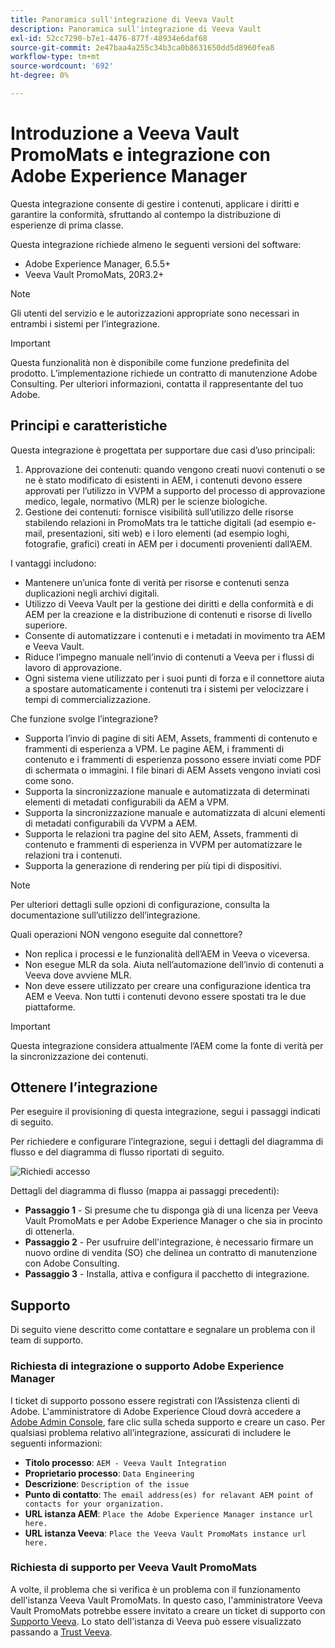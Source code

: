 ```yaml
---
title: Panoramica sull'integrazione di Veeva Vault
description: Panoramica sull'integrazione di Veeva Vault
exl-id: 52cc7290-b7e1-4476-877f-48934e6daf68
source-git-commit: 2e47baa4a255c34b3ca0b8631650dd5d8960fea8
workflow-type: tm+mt
source-wordcount: '692'
ht-degree: 0%

---
```


# Introduzione a Veeva Vault PromoMats e integrazione con Adobe Experience Manager

Questa integrazione consente di gestire i contenuti, applicare i diritti e garantire la conformità, sfruttando al contempo la distribuzione di esperienze di prima classe.

Questa integrazione richiede almeno le seguenti versioni del software:

* Adobe Experience Manager, 6.5.5+
* Veeva Vault PromoMats, 20R3.2+

>[!NOTE]
>
>Gli utenti del servizio e le autorizzazioni appropriate sono necessari in entrambi i sistemi per l’integrazione.
>

>[!IMPORTANT]
>
>Questa funzionalità non è disponibile come funzione predefinita del prodotto. L’implementazione richiede un contratto di manutenzione Adobe Consulting. Per ulteriori informazioni, contatta il rappresentante del tuo Adobe.
>

## Principi e caratteristiche

Questa integrazione è progettata per supportare due casi d’uso principali:

1. Approvazione dei contenuti: quando vengono creati nuovi contenuti o se ne è stato modificato di esistenti in AEM, i contenuti devono essere approvati per l’utilizzo in VVPM a supporto del processo di approvazione medico, legale, normativo (MLR) per le scienze biologiche.
1. Gestione dei contenuti: fornisce visibilità sull’utilizzo delle risorse stabilendo relazioni in PromoMats tra le tattiche digitali (ad esempio e-mail, presentazioni, siti web) e i loro elementi (ad esempio loghi, fotografie, grafici) creati in AEM per i documenti provenienti dall’AEM.

I vantaggi includono:

* Mantenere un’unica fonte di verità per risorse e contenuti senza duplicazioni negli archivi digitali.
* Utilizzo di Veeva Vault per la gestione dei diritti e della conformità e di AEM per la creazione e la distribuzione di contenuti e risorse di livello superiore.
* Consente di automatizzare i contenuti e i metadati in movimento tra AEM e Veeva Vault.
* Riduce l’impegno manuale nell’invio di contenuti a Veeva per i flussi di lavoro di approvazione.
* Ogni sistema viene utilizzato per i suoi punti di forza e il connettore aiuta a spostare automaticamente i contenuti tra i sistemi per velocizzare i tempi di commercializzazione.

Che funzione svolge l’integrazione?

* Supporta l’invio di pagine di siti AEM, Assets, frammenti di contenuto e frammenti di esperienza a VPM. Le pagine AEM, i frammenti di contenuto e i frammenti di esperienza possono essere inviati come PDF di schermata o immagini. I file binari di AEM Assets vengono inviati così come sono.
* Supporta la sincronizzazione manuale e automatizzata di determinati elementi di metadati configurabili da AEM a VPM.
* Supporta la sincronizzazione manuale e automatizzata di alcuni elementi di metadati configurabili da VVPM a AEM.
* Supporta le relazioni tra pagine del sito AEM, Assets, frammenti di contenuto e frammenti di esperienza in VVPM per automatizzare le relazioni tra i contenuti.
* Supporta la generazione di rendering per più tipi di dispositivi.

>[!NOTE]
>
>Per ulteriori dettagli sulle opzioni di configurazione, consulta la documentazione sull’utilizzo dell’integrazione.
>

Quali operazioni NON vengono eseguite dal connettore?

* Non replica i processi e le funzionalità dell’AEM in Veeva o viceversa.
* Non esegue MLR da sola. Aiuta nell’automazione dell’invio di contenuti a Veeva dove avviene MLR.
* Non deve essere utilizzato per creare una configurazione identica tra AEM e Veeva. Non tutti i contenuti devono essere spostati tra le due piattaforme.


>[!IMPORTANT]
>
>Questa integrazione considera attualmente l’AEM come la fonte di verità per la sincronizzazione dei contenuti.

## Ottenere l’integrazione

Per eseguire il provisioning di questa integrazione, segui i passaggi indicati di seguito.

Per richiedere e configurare l’integrazione, segui i dettagli del diagramma di flusso e del diagramma di flusso riportati di seguito.

![Richiedi accesso](assets/integration-request.png)

Dettagli del diagramma di flusso (mappa ai passaggi precedenti):

* **Passaggio 1** - Si presume che tu disponga già di una licenza per Veeva Vault PromoMats e per Adobe Experience Manager o che sia in procinto di ottenerla.
* **Passaggio 2** - Per usufruire dell&#39;integrazione, è necessario firmare un nuovo ordine di vendita (SO) che delinea un contratto di manutenzione con Adobe Consulting.
* **Passaggio 3** - Installa, attiva e configura il pacchetto di integrazione.

## Supporto

Di seguito viene descritto come contattare e segnalare un problema con il team di supporto.

### Richiesta di integrazione o supporto Adobe Experience Manager

I ticket di supporto possono essere registrati con l’Assistenza clienti di Adobe. L&#39;amministratore di Adobe Experience Cloud dovrà accedere a [Adobe Admin Console](https://adminconsole.adobe.com/), fare clic sulla scheda supporto e creare un caso. Per qualsiasi problema relativo all’integrazione, assicurati di includere le seguenti informazioni:

* **Titolo processo**: `AEM - Veeva Vault Integration`
* **Proprietario processo**: `Data Engineering`
* **Descrizione**: `Description of the issue`
* **Punto di contatto**: `The email address(es) for relavant AEM point of contacts for your organization.`
* **URL istanza AEM**: `Place the Adobe Experience Manager instance url here.`
* **URL istanza Veeva**: `Place the Veeva Vault PromoMats instance url here.`

### Richiesta di supporto per Veeva Vault PromoMats

A volte, il problema che si verifica è un problema con il funzionamento dell&#39;istanza Veeva Vault PromoMats. In questo caso, l&#39;amministratore Veeva Vault PromoMats potrebbe essere invitato a creare un ticket di supporto con [Supporto Veeva](http://support.veeva.com/). Lo stato dell&#39;istanza di Veeva può essere visualizzato passando a [Trust Veeva](http://trust.veeva.com/).

